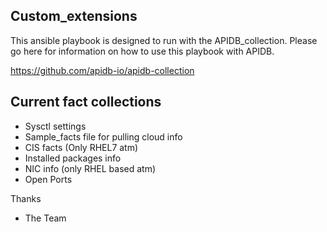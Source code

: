 Custom_extensions
-----------------

This ansible playbook is designed to run with the APIDB_collection. Please go here for information on how to use this playbook with APIDB.

https://github.com/apidb-io/apidb-collection

Current fact collections
------------------------

  * Sysctl settings
  * Sample_facts file for pulling cloud info
  * CIS facts (Only RHEL7 atm)
  * Installed packages info
  * NIC info (only RHEL based atm)
  * Open Ports

Thanks
- The Team
